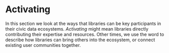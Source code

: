 # Activating

In this section we look at the ways that libraries can be key participants in their civic data ecosystems. _Activating_ might mean libraries directly contributing their expertise and resources. Other times, we use the word to describe how libraries can bring others into the ecosystem, or connect existing user communities together.

